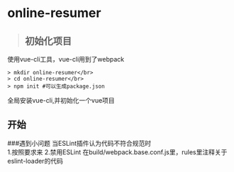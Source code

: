 # online-resumer

>## 初始化项目
使用vue-cli工具，vue-cli用到了webpack</br>
```
> mkdir online-resumer</br>
> cd online-resumer</br>
> npm init #可以生成package.json

```

全局安装vue-cli,并初始化一个vue项目</br>




## 开始
###遇到小问题
当ESLint插件认为代码不符合规范时</br>
1.按照要求来
2.禁用ESLint
在build/webpack.base.conf.js里，rules里注释关于eslint-loader的代码